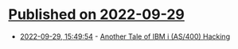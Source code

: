# [Published on 2022-09-29](index.md)

* [2022-09-29, 15:49:54](https://lobste.rs/s/meocjr/another_tale_ibm_i_as_400_hacking) - [Another Tale of IBM i (AS/400) Hacking](https://blog.silentsignal.eu/2022/09/28/another-tale-of-ibm-i-as-400-hacking/)
